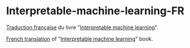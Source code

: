 # Interpretable-machine-learning-FR
[Traduction française](https://nicolasguillard.github.io/interpretable-ml-book-fr/) du livre "[Interpretable machine learning](https://christophm.github.io/interpretable-ml-book/)".

[French translation](https://nicolasguillard.github.io/interpretable-ml-book-fr/) of "[Interpretable machine learning](https://christophm.github.io/interpretable-ml-book/)" book.